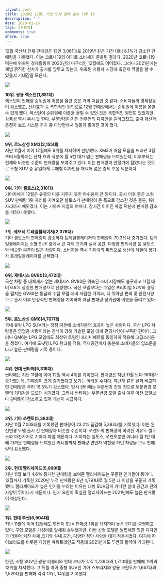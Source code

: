 ```yaml
---
layout: post
title: 2020년 12월, 국산 SUV 판매 순위 TOP 10
description: " "
date: 2020-01-26
tags: [자동차]
comments: true
share: true
---
```



12월 국산차 전체 판매량은 13만 3,061대로 2019년 같은 기간 대비 8.1%가 감소한 판매량을 기록했다. 이는 코로나19의 여파로 소비세가 둔화된 결과다. 2020년 코로나19 덕분에 위축된 경제활동이 2020년의 마무리인 12월에도 이어졌다. 그러나 2021년에는 제법 굵직한 신차가 출시를 앞두고 있는데, 위축된 자동차 시장에 촉진제 역할을 할 수 있을지 기대감을 모은다.

[![](https://post-phinf.pstatic.net/MjAyMTAxMDVfMTE1/MDAxNjA5ODEzMjE1MDY4.GPwq5HjsPV-yZkzlYkA_68Ehrpi6bUNLE8zhwXi0KQMg.6WFI9GLl6q8dS4XOwVyDQMQ3Elzv1MFiPEDtZMdUYPwg.JPEG/%EC%98%AC_%EB%89%B4_%EB%A0%89%EC%8A%A4%ED%84%B4_%EC%A0%95%EC%B8%A1%EB%A9%B4%28%EB%82%98%EC%9D%B4%ED%8A%B8%29_copy.jpg?type=w1200)](https://post.naver.com/viewer/postView.nhn?volumeNo=30395702&memberNo=3251907#)

**10위. 쌍용 렉스턴(1,851대)**  
렉스턴이 판매량 순위권에 이름을 올린 것은 거의 처음인 것 같다. 소비자들의 경제활동이 감소했고, 신차효과 등 복합적인 원인으로 12월 판매량에서는 순위권에 이름을 올릴 수 있게 됐다. 렉스턴이 순위권에 이름을 올릴 수 있던 것은 복합적인 원인도 있었지만, 상품성 역시 무시 못 한다. 부분변경이지만 전후면의 디자인을 뜯어고쳤고, 출력 개선과 운전자 보조 시스템 추가 등 다방면에서 월등히 좋아진 것이 컸다.

[![](https://post-phinf.pstatic.net/MjAyMTAxMDVfNDMg/MDAxNjA5ODEzMjI2NDA0.MLbZ04L06r7jKVRoJfkuEzCsLJss3sL1gX22QDjMJxgg.gm_jJM7ylKkKdUQM4BKmEm5wyXfcHb0pe6sEvv18ACwg.JPEG/XM3_01.jpg?type=w1200)](https://post.naver.com/viewer/postView.nhn?volumeNo=30395702&memberNo=3251907#)

**9위. 르노삼성 XM3(2,155대)**  
지난 11월에 이어 12월에도 9위를 차지하며 선방했다. XM3가 처음 모습을 드러낸 3월부터 6월까지는 신차 효과 덕분에 월 5천 대가 넘는 판매량을 보여줬는데, 이후부터는 현재와 비슷한 수준의 판매량을 보여주고 있다. 이는 판매량이 안정기에 접었다는 것으로 소형 SUV 중 유일하게 쿠페형 디자인을 채택해 젊은 층의 호응 덕분이다.

[![](https://post-phinf.pstatic.net/MjAyMTAxMDVfMTAz/MDAxNjA5ODEzMjM4NjU1.bGNvtiBGvmaUujzSvMbVfO0955wSOjvcTPOditUc278g.vbIFu5nTSa5JiIIyrykgurRfrv00pwSi99iOgPqfXOYg.JPEG/1.jpg?type=w1200)](https://post.naver.com/viewer/postView.nhn?volumeNo=30395702&memberNo=3251907#)

**8위. 기아** **셀토스(2,316대)**  
기아차에게 12월은 유종의 미를 거두지 못한 아쉬움이 큰 달이다. 출시 이후 줄곧 소형 SUV 판매량 1위 자리를 지켜오던 셀토스가 판매량이 큰 폭으로 감소한 것은 물론, 1위 자리까지 빼앗겼다. 이는 기아차 파업의 여파다. 장기간 이어진 파업 덕분에 판매량 감소를 피하지 못했다.

[![](https://post-phinf.pstatic.net/MjAyMTAxMDVfMTA0/MDAxNjA5ODEzMzMzMDMw.tlKlDXVA76ke18CvpymXijoXRYtqTG3pn4f3U5-8itAg.nrcn7tWVUeOwL4srH_MQvzhdpe1qbkucndlXpXbx9rUg.JPEG/%EC%B0%A8%EA%B8%89%EC%9D%84_%EB%9B%B0%EC%96%B4_%EB%84%98%EB%8A%94_%EC%9E%84%ED%8C%A9%ED%8A%B8_SUV%2C_%EC%89%90%EB%B3%B4%EB%A0%88_%ED%8A%B8%EB%A0%88%EC%9D%BC%EB%B8%94%EB%A0%88%EC%9D%B4%EC%A0%80_%EA%B3%B5%EC%8B%9D_%EC%B6%9C%EC%8B%9C_6.jpeg?type=w1200)](https://post.naver.com/viewer/postView.nhn?volumeNo=30395702&memberNo=3251907#)

**7위. 쉐보레** **트레일블레이저(2,376대)**  
기아 셀토스의 판매량이 감소하자 트레일블레이저의 판매량이 79.3%나 증가했다. 트레일블레이저는 소형 SUV 중에서 큰 차체 크기와 실내 공간, 다양한 편의사양 등 셀토스와 비슷한 부분이 많은 차량이다. 소비자들 역시 기아차의 파업으로 생산이 차질이 생기자 트레일블레이저를 선택했다.

[![](https://post-phinf.pstatic.net/MjAyMTAxMDVfMTU4/MDAxNjA5ODEzMzQ2NDI2.l_JzoZVO_QYGDkxsIZSG2W861pD8h4WlChpMCdCU4Iog.zPzZvakKCv0bz_ig9Av0-U52lT4NR825KAVTSbdXOoMg.JPEG/Genesis-GV80-2021-1600-02.jpg?type=w1200)](https://post.naver.com/viewer/postView.nhn?volumeNo=30395702&memberNo=3251907#)

**6위. 제네시스 GV80(3,472대)**  
국산 차량 중 대체재가 없는 제네시스 GV80은 위축된 소비 시장에도 불구하고 11월 대비 6.6% 상승한 판매량으로 선방했다. 국산 모델보다는 수입산 프리미엄 SUV와 경쟁을 펼치는 GV80은 동급의 수입 모델 대비 저렴한 가격과, 더 뛰어난 편의 및 안전사양으로 출시 이후 안정적인 판매량을 기록하며 매달 판매량 상위권에 이름을 올리고 있다.

[![](https://post-phinf.pstatic.net/MjAyMTAxMDVfNTcg/MDAxNjA5ODEzNTA4NDM3.4b7a3alZShiQbJMsIYmUHqpfUgKbqAAMP2RgBnpjXoEg._fMd74KpFI07LA3YRcmCWSPr3q9v-RSpBAav8BbbDI4g.JPEG/gall05_copy.jpg?type=w1200)](https://post.naver.com/viewer/postView.nhn?volumeNo=30395702&memberNo=3251907#)

**5위. 르노삼성 QM6(4,767대)**  
국내 유일 LPG SUV라는 장점 덕분에 소비자들의 호응이 높은 차량이다. 국산 LPG 차량들은 영업용 차량이라는 인식이 강해 가솔린 모델 대비 편의사양이 부족한 편이다. 그러나 QM6는 LPG 모델에도 최상위 트림인 프리미에르를 동일하게 적용해 고급스러움을 챙겼다. 여기에 도넛형 LPG 탱크를 적용, 적재공간까지 충분해 소비자들의 입소문을 타고 높은 판매량을 기록 중이다.

[![](https://post-phinf.pstatic.net/MjAyMTAxMDVfMTc1/MDAxNjA5ODEzNTE4NDEz.a7w7FBJfjWuMc08erJtt43G-bJvxPllgDP7R4FTkJG8g.o55uADg1qYhxuvw-DkF4AboZ1mfrL7YDmmk8l1hVJeUg.JPEG/Hyundai-Santa_Fe-2021-1280-05_copy.jpg?type=w1200)](https://post.naver.com/viewer/postView.nhn?volumeNo=30395702&memberNo=3251907#)

**4위. 현대 싼타페(5,318대)**  
싼타페는 지난 11월에 이어 12월 역시 4위를 기록했다. 판매량은 지난 11월 보다 161대가 증가했는데, 판매량이 크게 증가했다고 보기는 어려운 수치다. 지난해 같은 달과 비교하면 판매량은 무려 16.5%가 감소했다. 당시 싼타페는 부분변경 진행 전으로 부분변경 모델의 기대감을 모으던 시기였다. 그러나 싼타페는 부분변경 모델 출시 이후 이전 모델보다 판매량이 감소하고 있어 개선이 시급하다.

[![](https://post-phinf.pstatic.net/MjAyMTAxMDVfMTI3/MDAxNjA5ODEzNTI5Njc2.cBuWya9tv-icG83d1RrWddMIrpggbRlBSxKK8gJpHVAg.t9HPQNZPbVs_F7LIrjydUkOYKp0_bT4XMjxjEQoUgg8g.JPEG/Kia-Sorento-2021-1600-02.jpg?type=w1200)](https://post.naver.com/viewer/postView.nhn?volumeNo=30395702&memberNo=3251907#)

**3위. 기아 쏘렌토(5,383대)**  
지난 11월 7,009대를 기록했던 판매량이 23.2% 급감해 5,383대를 기록했다. 이는 완전변경 모델 출시 전 판매량과 비슷한 수준이다. 쏘렌토의 판매량이 하락한 이유도 셀토스와 마찬가지로 기아차 파업 때문이다. 기아차는 셀토스, 쏘렌토뿐만 아니라 월 1만 대에 가까운 판매량을 보여줬던 카니발까지 판매량 견인차 역할을 하던 차량들 모두 판매량이 감소했다.

[![](https://post-phinf.pstatic.net/MjAyMTAxMDVfMTIz/MDAxNjA5ODEzNTM4Njk1.Tdhfu9QNnWn2HV_ZdpJ0aCDnxLLAC2u4-GHSLKF-BDkg.dmAWBIS6BBS0DoBB8BeMt7B5_d7tMgeDU8pcLYXP-vwg.JPEG/%28%EC%82%AC%EC%A7%841%29_200506_%ED%98%84%EB%8C%80%EC%B0%A8%2C_%272020_%ED%8C%B0%EB%A6%AC%EC%84%B8%EC%9D%B4%EB%93%9C%27_%EC%B6%9C%EC%8B%9C_copy_%281%29.jpg?type=w1200)](https://post.naver.com/viewer/postView.nhn?volumeNo=30395702&memberNo=3251907#)

**2위. 현대 팰리세이드(5,969대)**  
지난 11월 보다 4.6% 증가한 판매량을 보여준 팰리세이드는 꾸준한 인기몰이 중이다. 12월까지 기록한 2020년 누적 판매량은 6만 4,791대로 월 5천 대 이상을 꾸준히 기록했다. 팰리세이드가 높은 인기를 누리는 이유는 대형 SUV답게 커다란 실내 공간과 편의사양이 뛰어나기 때문이다. 인기 요인이 확실한 팰리세이드는 2021년에도 높은 판매량이 예상된다.

[![](https://post-phinf.pstatic.net/MjAyMTAxMDVfMTk3/MDAxNjA5ODEzNTU5NDQ5.zd1EQw4-AM0JRV1TIil7SYHpZkbqHqq46vf2kw_gzFEg.hh0H9a7ujEugTRa0XiONbTeKZ0KGiid_qp62IeDArMQg.JPEG/200917_%ED%98%84%EB%8C%80%EC%B0%A8_%27%EB%94%94_%EC%98%AC_%EB%89%B4_%ED%88%AC%EC%8B%BC%27_%EC%82%AC%EC%A0%84%EA%B3%84%EC%95%BD_1%EB%A7%8C%EB%8C%80_%EB%8F%8C%ED%8C%8C_copy.jpg?type=w1200)](https://post.naver.com/viewer/postView.nhn?volumeNo=30395702&memberNo=3251907#)

**1위. 현대 투싼(6,904대)**  
지난 11월에 이어 12월에도 투싼이 SUV 판매량 1위를 차지하며 높은 인기를 증명하고 있다. 구형 모델은 가성비를 앞세워 승부했지만, 이번 신형 모델은 날렵해진 외관 디자인과 더불어 커진 차체 크기와 실내 공간, 다양한 첨단 사양을 대거 적용시켰다. 여기에 하이브리드를 비롯한 다양한 파워트레인도 적용돼 2021년에도 투싼의 활약이 기대된다.

[![](https://post-phinf.pstatic.net/MjAyMTAxMDVfNDgg/MDAxNjA5ODEzNTkxMDA5.Ut-IgWCJmv1nv8-vHER-n7tSpJi7xjnJw3w61aX3cHUg.yN9BsSmssxzTxk8P-U-JjOJX2c2y3wB5ddXHJ0IdYMMg.JPEG/200902_%28%EC%82%AC%EC%A7%844%29_%ED%98%84%EB%8C%80%EC%B0%A8%2C_%27%EB%8D%94_%EB%89%B4_%EC%BD%94%EB%82%98%27_%EB%82%B4%EC%99%B8%EC%9E%A5_%EB%94%94%EC%9E%90%EC%9D%B8_%EA%B3%B5%EA%B0%9C_copy.jpg?type=w1200)](https://post.naver.com/viewer/postView.nhn?volumeNo=30395702&memberNo=3251907#)

한편, 소형 SUV인 쌍용 티볼리와 현대 코나가 각각 1,739대와 1,710대를 판매해 11위와 12위를 차지했다. 그 뒤를 이어 중형 SUV인 기아 스포티지와 쌍용 코란도가 1,667대와 1,529대를 판매해 각각 13위, 14위를 기록했다.